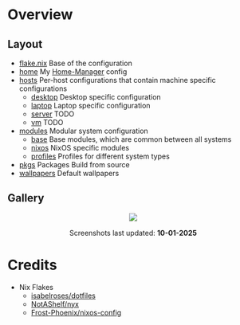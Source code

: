 # Overview

## Layout

- [flake.nix](flake.nix) Base of the configuration
- [home](home) My [Home-Manager](https://github.com/nix-community/home-manager)
  config
- [hosts](hosts) Per-host configurations that contain machine specific
  configurations
  - [desktop](hosts/desktop/) Desktop specific configuration
  - [laptop](hosts/laptop/) Laptop specific configuration
  - [server](hosts/server/) TODO
  - [vm](hosts/vm/) TODO
- [modules](modules) Modular system configuration
  - [base](modules/base/) Base modules, which are common between all systems
  - [nixos](modules/nixos/) NixOS specific modules
  - [profiles](modules/profiles/) Profiles for different system types
- [pkgs](flake/pkgs) Packages Build from source
- [wallpapers](wallpapers/) Default wallpapers

## Gallery

<p align="center">
   <img src="./.github/assets/screenshots/desktop1.png" style="margin-bottom: 15px;"/> <br>
   Screenshots last updated: <b>10-01-2025</b>
</p>

# Credits

- Nix Flakes
  - [isabelroses/dotfiles](https://github.com/isabelroses/dotfiles)
  - [NotAShelf/nyx](https://github.com/NotAShelf/nyx)
  - [Frost-Phoenix/nixos-config](https://github.com/Frost-Phoenix/nixos-config)
